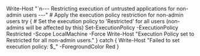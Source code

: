  Write-Host "`n--- Restricting execution of untrusted applications for non-admin users ---"
         # Apply the execution policy restriction for non-admin users
    try {
        # Set the execution policy to 'Restricted' for all users (non-admins will be affected by this)
        Set-ExecutionPolicy -ExecutionPolicy Restricted -Scope LocalMachine -Force
        Write-Host "Execution Policy set to Restricted for all non-admin users."
    }
    catch {
        Write-Host "Failed to set execution policy: $_" -ForegroundColor Red
    }
    